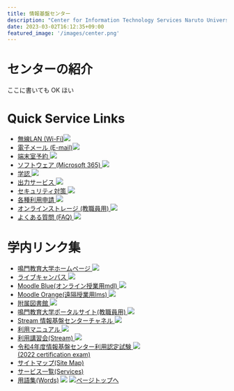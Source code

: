 ```yaml
---
title: 情報基盤センター
description: "Center for Information Technology Services Naruto University of Education"
date: 2023-03-02T16:12:35+09:00
featured_image: '/images/center.png'
---
```


# センターの紹介

ここに書いても OK ほい

# Quick Service Links
- [無線LAN (Wi-Fi)![](./img/icon-wifi.png)](./network.html#wireless-lan)
- [電子メール (E-mail)![](./img/icon-mail.png)](./mail.html)
- [端末室予約 ![](./img/icon-calender.png)](./pc-room.html#reserve)
- [ソフトウェア (Microsoft 365) ![](./img/icon-dvd.png)](./software.html#software-install)
- [学認 ![](./img/icon-daigaku.png)](./gakunin.html)
- [出力サービス ![](./img/icon-printer.png)](./printer.html#large-printer)
- [セキュリティ対策 ![](./img/icon-security.png)](./security.html)
- [各種利用申請 ![](./img/icon-sinsei.png)](./appl-download.html)
- [オンラインストレージ (教職員用) ![](./img/icon-cloud.png)](./webstorage.html)
- [よくある質問 (FAQ) ![](./img/icon-qa.png)](https://www.naruto-u.ac.jp/center/it/knowledge/)

# 学内リンク集
* [鳴門教育大学ホームページ ![](./img/icon-arrow-r.png)](https://www.naruto-u.ac.jp)
* [ライブキャンパス ![](./img/icon-arrow-r.png)](https://lc-nue.naruto-u.ac.jp/portalUI/html/start.htm)
* [Moodle Blue(オンライン授業用mdl) ![](./img/icon-arrow-r.png)](https://mdl.naruto-u.ac.jp/)
* [Moodle Orange(遠隔授業用lms) ![](./img/icon-arrow-r.png)](https://lms.naruto-u.ac.jp/)
* [附属図書館 ![](./img/icon-arrow-r.png)](https://www.naruto-u.ac.jp/library/)
* [鳴門教育大学ポータルサイト(教職員用) ![](./img/icon-arrow-r.png)](https://narutouacjp.sharepoint.com/sites/portal/info/SitePages/ホーム.aspx)
* [Stream 情報基盤センターチャネル ![](./img/icon-arrow-r.png)](https://web.microsoftstream.com/channel/5309732f-247a-46cf-817b-f6fd9b2cf3a8)
* [利用マニュアル ![](./img/icon-arrow-r.png)](https://narutouacjp-my.sharepoint.com/:f:/g/personal/itc_naruto-u_ac_jp/EobOebQZQrZPifqnmF1y-fcBtyko7mM6oC1aSL1-eE6nAw?e=Eia02h)
* [利用講習会(Stream) ![](./img/icon-arrow-r.png)](https://web.microsoftstream.com/video/5d2066e5-4c03-41fa-af8e-e4b4d1f6db74?channelId=5309732f-247a-46cf-817b-f6fd9b2cf3a8)
* [令和4年度情報基盤センター利用認定試験 ![](./img/icon-arrow-r.png)  
 (2022 certification exam)](https://forms.office.com/r/9ALpxeDaFG)
* [サイトマップ(Site Map)](./site-map.html)
* [サービス一覧(Services)](./service-list.html)
* [用語集(Words)](./words.html)
![](./img/RIMG0011.jpg)
[![ページトップへ](img/btn_top.png)](#header)
